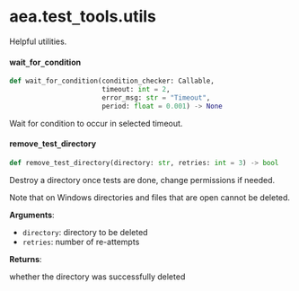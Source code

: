 <a id="aea.test_tools.utils"></a>

# aea.test`_`tools.utils

Helpful utilities.

<a id="aea.test_tools.utils.wait_for_condition"></a>

#### wait`_`for`_`condition

```python
def wait_for_condition(condition_checker: Callable,
                       timeout: int = 2,
                       error_msg: str = "Timeout",
                       period: float = 0.001) -> None
```

Wait for condition to occur in selected timeout.

<a id="aea.test_tools.utils.remove_test_directory"></a>

#### remove`_`test`_`directory

```python
def remove_test_directory(directory: str, retries: int = 3) -> bool
```

Destroy a directory once tests are done, change permissions if needed.

Note that on Windows directories and files that are open cannot be deleted.

**Arguments**:

- `directory`: directory to be deleted
- `retries`: number of re-attempts

**Returns**:

whether the directory was successfully deleted

